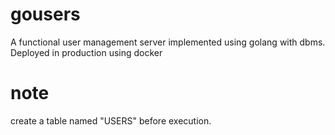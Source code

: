 # gousers
A functional user management server implemented using golang with dbms.
Deployed in production using docker
# note
create a table named "USERS" before execution.  
